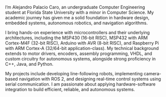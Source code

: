 I’m Alejandro Palacio Caro, an undergraduate Computer Engineering student at Florida State University with a minor in Computer Science. My academic journey has given me a solid foundation in hardware design, embedded systems, autonomous robotics, and navigation algorithms.

I bring hands-on experience with microcontrollers and their underlying architectures, including the MSP430 (16-bit RISC), MSP432 with ARM Cortex-M4F (32-bit RISC), Arduino with AVR (8-bit RISC), and Raspberry Pi with ARM Cortex-A (32/64-bit application-class). My technical background extends to motor drivers, encoders, assembly programming, VHDL, and custom circuitry for autonomous systems, alongside strong proficiency in C++, Java, and Python.

My projects include developing line-following robots, implementing camera-based navigation with ROS 2, and designing real-time control systems using serial communication. I am passionate about applying hardware-software integration to build efficient, reliable, and autonomous systems.
<!---
alpalacioc2/alpalacioc2 is a ✨ special ✨ repository because its `README.md` (this file) appears on your GitHub profile.
You can click the Preview link to take a look at your changes.
--->
